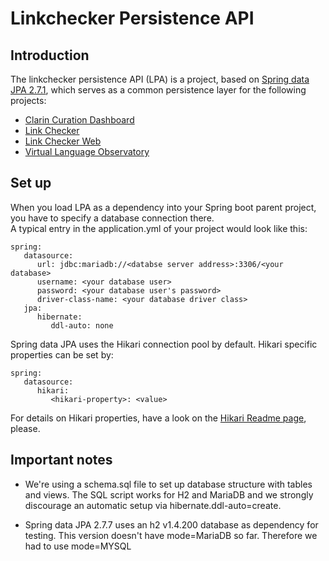# Linkchecker Persistence API

## Introduction
The linkchecker persistence API (LPA) is a project, based on [Spring data JPA 2.7.1](https://spring.io/projects/spring-data-jpa), which serves as a common persistence layer for the following projects:
   - [Clarin Curation Dashboard](https://github.com/clarin-eric/curation-dashboard)
   - [Link Checker](https://github.com/clarin-eric/linkchecker)
   - [Link Checker Web](https://github.com/clarin-eric/linkchecker-web)
   - [Virtual Language Observatory](https://github.com/clarin-eric/VLO)
   
## Set up   

When you load LPA as a dependency into your Spring boot parent project, you have to specify a database connection there.  
A typical entry in the application.yml of your project would look like this:

```
spring:
   datasource:
      url: jdbc:mariadb://<databse server address>:3306/<your database>
      username: <your database user>
      password: <your database user's password>
      driver-class-name: <your database driver class>
   jpa:
      hibernate:
         ddl-auto: none
```

Spring data JPA uses the Hikari connection pool by default. Hikari specific properties can be set by:

```
spring:
   datasource:
      hikari:
         <hikari-property>: <value>
```
For details on Hikari properties, have a look on the [Hikari Readme page](https://github.com/brettwooldridge/HikariCP#frequently-used), please. 


## Important notes

   - We're using a schema.sql file to set up database structure with tables and views. The SQL script works for H2 and MariaDB and we strongly discourage an automatic setup via hibernate.ddl-auto=create.    

   - Spring data JPA 2.7.7 uses an h2 v1.4.200 database as dependency for testing. This version doesn't have mode=MariaDB so far. Therefore we had to use mode=MYSQL     